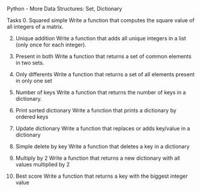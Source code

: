 Python - More Data Structures: Set, Dictionary

Tasks
0. Squared simple
Write a function that computes the square value of all integers of a matrix.

2. Unique addition
Write a function that adds all unique integers in a list (only once for each integer).

3. Present in both
Write a function that returns a set of common elements in two sets.

4. Only differents
Write a function that returns a set of all elements present in only one set

5. Number of keys
Write a function that returns the number of keys in a dictionary.

6. Print sorted dictionary
Write a function that prints a dictionary by ordered keys

7. Update dictionary
Write a function that replaces or adds key/value in a dictionary

8. Simple delete by key
Write a function that deletes a key in a dictionary

9. Multiply by 2
Write a function that returns a new dictionary with all values multiplied by 2

10. Best score
Write a function that returns a key with the biggest integer value
